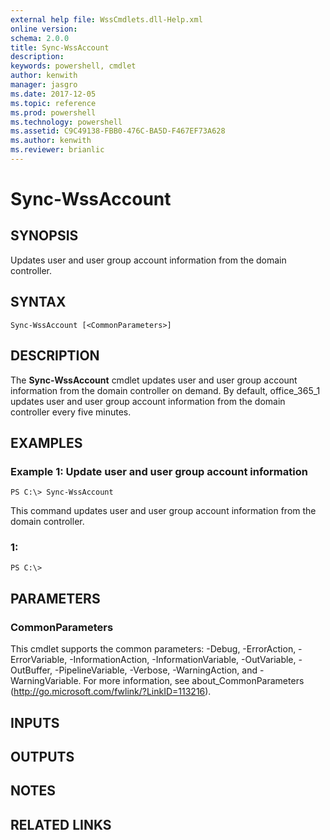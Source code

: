 ```yaml
---
external help file: WssCmdlets.dll-Help.xml
online version: 
schema: 2.0.0
title: Sync-WssAccount
description: 
keywords: powershell, cmdlet
author: kenwith
manager: jasgro
ms.date: 2017-12-05
ms.topic: reference
ms.prod: powershell
ms.technology: powershell
ms.assetid: C9C49138-FBB0-476C-BA5D-F467EF73A628
ms.author: kenwith
ms.reviewer: brianlic
---
```


# Sync-WssAccount

## SYNOPSIS
Updates user and user group account information from the domain controller.

## SYNTAX

```
Sync-WssAccount [<CommonParameters>]
```

## DESCRIPTION
The **Sync-WssAccount** cmdlet updates user and user group account information from the domain controller on demand.
By default, office_365_1 updates user and user group account information from the domain controller every five minutes.

## EXAMPLES

### Example 1: Update user and user group account information
```
PS C:\> Sync-WssAccount
```

This command updates user and user group account information from the domain controller.

### 1:
```
PS C:\>
```

## PARAMETERS

### CommonParameters
This cmdlet supports the common parameters: -Debug, -ErrorAction, -ErrorVariable, -InformationAction, -InformationVariable, -OutVariable, -OutBuffer, -PipelineVariable, -Verbose, -WarningAction, and -WarningVariable. For more information, see about_CommonParameters (http://go.microsoft.com/fwlink/?LinkID=113216).

## INPUTS

## OUTPUTS

## NOTES

## RELATED LINKS
